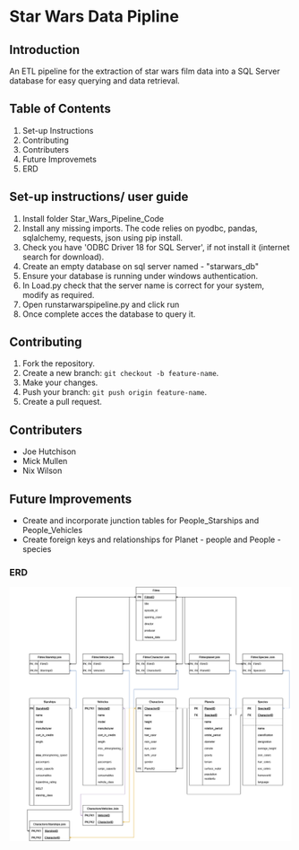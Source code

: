 # Star Wars Data Pipline

## Introduction

An ETL pipeline for the extraction of star wars film data into a SQL Server database for easy querying and data retrieval.

## Table of Contents

1. Set-up Instructions
2. Contributing
3. Contributers
4. Future Improvemets
5. ERD

## Set-up instructions/ user guide

1. Install folder Star_Wars_Pipeline_Code
2. Install any missing imports. The code relies on pyodbc, pandas, sqlalchemy, requests, json
   using pip install.
3. Check you have 'ODBC Driver 18 for SQL Server', if not install it (internet search for download).
4. Create an empty database on sql server named - "starwars_db"
5. Ensure your database is running under windows authentication.
5. In Load.py check that the server name is correct for your system, modify as required.
6. Open runstarwarspipeline.py and click run
7. Once complete acces the database to query it.

## Contributing

1. Fork the repository.
2. Create a new branch: `git checkout -b feature-name`.
3. Make your changes.
4. Push your branch: `git push origin feature-name`.
5. Create a pull request.

## Contributers
- Joe Hutchison
- Mick Mullen
- Nix Wilson

## Future Improvements

- Create and incorporate junction tables for People_Starships and People_Vehicles
- Create foreign keys and relationships for Planet - people and People - species

### ERD
![Alt Text - ERD](https://github.com/BeansOnToast21/API-stuff/blob/main/Star_Wars_ERD.drawio%20(1).png?raw=true)

